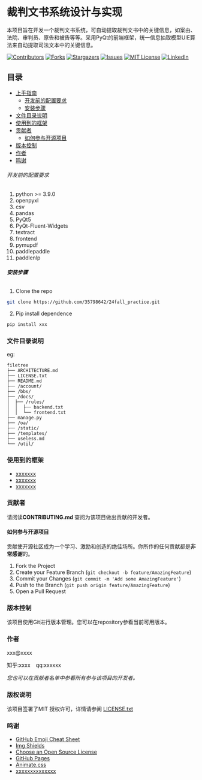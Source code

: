 

# 裁判文书系统设计与实现

本项目旨在开发一个裁判文书系统，可自动提取裁判文书中的关键信息，如案由、法院、审判员、原告和被告等等。采用PyQt的前端框架，统一信息抽取模型UIE算法来自动提取司法文本中的关键信息。

<!-- PROJECT SHIELDS -->

[![Contributors][contributors-shield]][contributors-url]
[![Forks][forks-shield]][forks-url]
[![Stargazers][stars-shield]][stars-url]
[![Issues][issues-shield]][issues-url]
[![MIT License][license-shield]][license-url]
[![LinkedIn][linkedin-shield]][linkedin-url]

 
## 目录

- [上手指南](#上手指南)
  - [开发前的配置要求](#开发前的配置要求)
  - [安装步骤](#安装步骤)
- [文件目录说明](#文件目录说明)
- [使用到的框架](#使用到的框架)
- [贡献者](#贡献者)
  - [如何参与开源项目](#如何参与开源项目)
- [版本控制](#版本控制)
- [作者](#作者)
- [鸣谢](#鸣谢)

###### 开发前的配置要求

1. python >= 3.9.0
2. openpyxl
3. csv
4. pandas
5. PyQt5
6. PyQt-Fluent-Widgets
7. textract
8. frontend
9. pymupdf
10. paddlepaddle
11. paddlenlp

###### **安装步骤**

1. Clone the repo

```sh
git clone https://github.com/35798642/24fall_practice.git
```
2. Pip install dependence
```sh
pip install xxx
```

### 文件目录说明
eg:

```
filetree 
├── ARCHITECTURE.md
├── LICENSE.txt
├── README.md
├── /account/
├── /bbs/
├── /docs/
│  ├── /rules/
│  │  ├── backend.txt
│  │  └── frontend.txt
├── manage.py
├── /oa/
├── /static/
├── /templates/
├── useless.md
└── /util/

```


### 使用到的框架

- [xxxxxxx](https://getbootstrap.com)
- [xxxxxxx](https://jquery.com)
- [xxxxxxx](https://laravel.com)

### 贡献者

请阅读**CONTRIBUTING.md** 查阅为该项目做出贡献的开发者。

#### 如何参与开源项目

贡献使开源社区成为一个学习、激励和创造的绝佳场所。你所作的任何贡献都是**非常感谢**的。


1. Fork the Project
2. Create your Feature Branch (`git checkout -b feature/AmazingFeature`)
3. Commit your Changes (`git commit -m 'Add some AmazingFeature'`)
4. Push to the Branch (`git push origin feature/AmazingFeature`)
5. Open a Pull Request



### 版本控制

该项目使用Git进行版本管理。您可以在repository参看当前可用版本。

### 作者

xxx@xxxx

知乎:xxxx  &ensp; qq:xxxxxx    

 *您也可以在贡献者名单中参看所有参与该项目的开发者。*

### 版权说明

该项目签署了MIT 授权许可，详情请参阅 [LICENSE.txt](https://github.com/35798642/24fall_practice/blob/master/LICENSE.txt)

### 鸣谢


- [GitHub Emoji Cheat Sheet](https://www.webpagefx.com/tools/emoji-cheat-sheet)
- [Img Shields](https://shields.io)
- [Choose an Open Source License](https://choosealicense.com)
- [GitHub Pages](https://pages.github.com)
- [Animate.css](https://daneden.github.io/animate.css)
- [xxxxxxxxxxxxxx](https://connoratherton.com/loaders)

<!-- links -->
[your-project-path]:35798642/24fall_practice
[contributors-shield]: https://img.shields.io/github/contributors/35798642/24fall_practice.svg?style=flat-square
[contributors-url]: https://github.com/35798642/24fall_practice/graphs/contributors
[forks-shield]: https://img.shields.io/github/forks/35798642/24fall_practice.svg?style=flat-square
[forks-url]: https://github.com/35798642/24fall_practice/network/members
[stars-shield]: https://img.shields.io/github/stars/35798642/24fall_practice.svg?style=flat-square
[stars-url]: https://github.com/35798642/24fall_practice/stargazers
[issues-shield]: https://img.shields.io/github/issues/35798642/24fall_practice.svg?style=flat-square
[issues-url]: https://img.shields.io/github/issues/35798642/24fall_practice.svg
[license-shield]: https://img.shields.io/github/license/35798642/24fall_practice.svg?style=flat-square
[license-url]: https://github.com/35798642/24fall_practice/blob/master/LICENSE.txt
[linkedin-shield]: https://img.shields.io/badge/-LinkedIn-black.svg?style=flat-square&logo=linkedin&colorB=555
[linkedin-url]: https://linkedin.com/in/shaojintian
